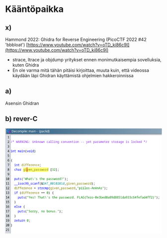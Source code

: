 # Kääntöpaikka

## x)
Hammond 2022: Ghidra for Reverse Engineering (PicoCTF 2022 #42 'bbbloat') [https://www.youtube.com/watch?v=oTD_ki86c9I](https://www.youtube.com/watch?v=oTD_ki86c9I)
- strace, ltrace ja objdump yritykset ennen monimutkaisempia sovelluksia, kuten Ghidra
- En ole varma mitä tähän pitäisi kirjoittaa, muuta kuin, että videossa käydään läpi Ghidran käyttämistä ohjelmien hakkeroinnissa

## a)
Asensin Ghidran

## b) rever-C
![packd ghidra](packd_ghidra.png)
